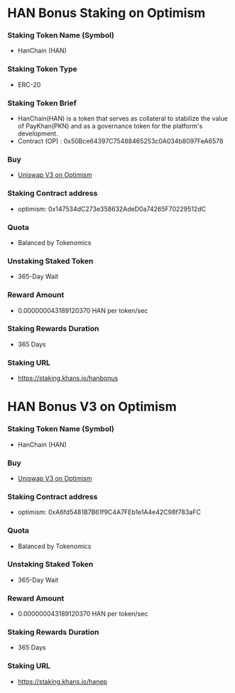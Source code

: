 # HAN Bonus Staking on Optimism

### Staking Token Name (Symbol)
- HanChain (HAN)

### Staking Token Type
- ERC-20

### Staking Token Brief
- HanChain(HAN) is a token that serves as collateral to stabilize the value of PayKhan(PKN) and as a governance token for the platform's development.
- Contract (OP) : 0x50Bce64397C75488465253c0A034b8097FeA6578

### Buy
- [Uniswap V3 on Optimism](https://app.uniswap.org/swap?inputCurrency=0x4200000000000000000000000000000000000006&outputCurrency=0x50bce64397c75488465253c0a034b8097fea6578&chain=optimism)

### Staking Contract address
- optimism: 0x147534dC273e358632AdeD0a74265F70229512dC

### Quota
- Balanced by Tokenomics

### Unstaking Staked Token
- 365-Day Wait

### Reward Amount
- 0.000000043189120370 HAN per token/sec

### Staking Rewards Duration
- 365 Days

### Staking URL
- https://staking.khans.io/hanbonus

# HAN Bonus V3 on Optimism

### Staking Token Name (Symbol)
- HanChain (HAN)

### Buy
- [Uniswap V3 on Optimism](https://app.uniswap.org/swap?inputCurrency=0x4200000000000000000000000000000000000006&outputCurrency=0x50bce64397c75488465253c0a034b8097fea6578&chain=optimism)

### Staking Contract address
- optimism: 0xA6fd5481B7B61f9C4A7FEb1e1A4e42C98f783aFC

### Quota
- Balanced by Tokenomics

### Unstaking Staked Token
- 365-Day Wait

### Reward Amount
- 0.000000043189120370 HAN per token/sec

### Staking Rewards Duration
- 365 Days

### Staking URL
- https://staking.khans.io/hanep
